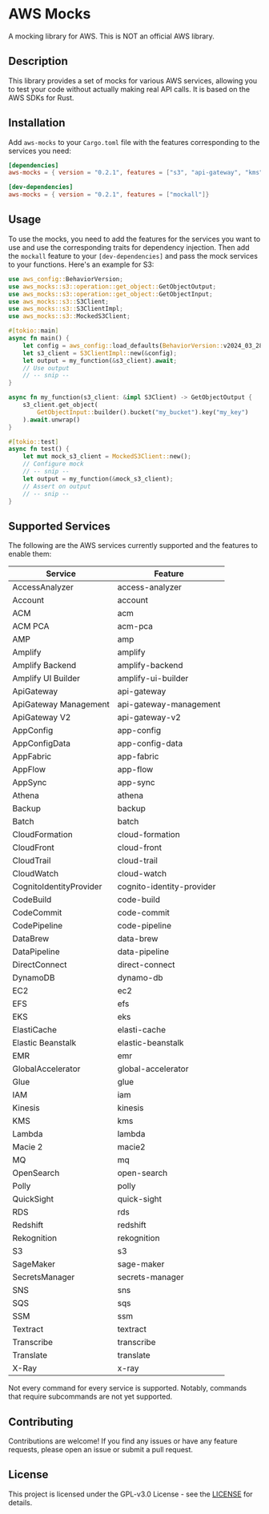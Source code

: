 # AWS Mocks

A mocking library for AWS. This is NOT an official AWS library.

## Description

This library provides a set of mocks for various AWS services, allowing you to test your code without actually making real API calls. It is based on the AWS SDKs for Rust.

## Installation

Add `aws-mocks` to your `Cargo.toml` file with the features corresponding to the services you need:

```toml
[dependencies]
aws-mocks = { version = "0.2.1", features = ["s3", "api-gateway", "kms"]}

[dev-dependencies]
aws-mocks = { version = "0.2.1", features = ["mockall"]}
```

## Usage
To use the mocks, you need to add the features for the services you want to use and use the corresponding traits for dependency injection.
Then add the `mockall` feature to your `[dev-dependencies]` and pass the mock services to your functions.
Here's an example for S3:
```rust
use aws_config::BehaviorVersion;
use aws_mocks::s3::operation::get_object::GetObjectOutput;
use aws_mocks::s3::operation::get_object::GetObjectInput;
use aws_mocks::s3::S3Client;
use aws_mocks::s3::S3ClientImpl;
use aws_mocks::s3::MockedS3Client;

#[tokio::main]
async fn main() {
    let config = aws_config::load_defaults(BehaviorVersion::v2024_03_28()).await;
    let s3_client = S3ClientImpl::new(&config);
    let output = my_function(&s3_client).await;
    // Use output
    // -- snip --
}

async fn my_function(s3_client: &impl S3Client) -> GetObjectOutput {
    s3_client.get_object(
        GetObjectInput::builder().bucket("my_bucket").key("my_key")
    ).await.unwrap()
}

#[tokio::test]
async fn test() {
    let mut mock_s3_client = MockedS3Client::new();
    // Configure mock
    // -- snip --
    let output = my_function(&mock_s3_client);
    // Assert on output
    // -- snip --
}
```

## Supported Services
The following are the AWS services currently supported and the features to enable them:

| Service                 | Feature                   |
|-------------------------|---------------------------|
| AccessAnalyzer          | access-analyzer           |
| Account                 | account                   |
| ACM                     | acm                       |
| ACM PCA                 | acm-pca                   |
| AMP                     | amp                       |
| Amplify                 | amplify                   |
| Amplify Backend         | amplify-backend           |
| Amplify UI Builder      | amplify-ui-builder        |
| ApiGateway              | api-gateway               |
| ApiGateway Management   | api-gateway-management    |
| ApiGateway V2           | api-gateway-v2            |
| AppConfig               | app-config                |
| AppConfigData           | app-config-data           |
| AppFabric               | app-fabric                |
| AppFlow                 | app-flow                  |
| AppSync                 | app-sync                  |
| Athena                  | athena                    |
| Backup                  | backup                    |
| Batch                   | batch                     |
| CloudFormation          | cloud-formation           |
| CloudFront              | cloud-front               |
| CloudTrail              | cloud-trail               |
| CloudWatch              | cloud-watch               |
| CognitoIdentityProvider | cognito-identity-provider |
| CodeBuild               | code-build                |
| CodeCommit              | code-commit               |
| CodePipeline            | code-pipeline             |
| DataBrew                | data-brew                 |
| DataPipeline            | data-pipeline             |
| DirectConnect           | direct-connect            |
| DynamoDB                | dynamo-db                 |
| EC2                     | ec2                       |
| EFS                     | efs                       |
| EKS                     | eks                       |
| ElastiCache             | elasti-cache              |
| Elastic Beanstalk       | elastic-beanstalk         |
| EMR                     | emr                       |
| GlobalAccelerator       | global-accelerator        | 
| Glue                    | glue                      | 
| IAM                     | iam                       |
| Kinesis                 | kinesis                   |
| KMS                     | kms                       |
| Lambda                  | lambda                    |
| Macie 2                 | macie2                    |
| MQ                      | mq                        |
| OpenSearch              | open-search               |
| Polly                   | polly                     |
| QuickSight              | quick-sight               |
| RDS                     | rds                       |
| Redshift                | redshift                  |
| Rekognition             | rekognition               |
| S3                      | s3                        |
| SageMaker               | sage-maker                |
| SecretsManager          | secrets-manager           |
| SNS                     | sns                       |
| SQS                     | sqs                       |
| SSM                     | ssm                       |
| Textract                | textract                  |
| Transcribe              | transcribe                |
| Translate               | translate                 |
| X-Ray                   | x-ray                     |

Not every command for every service is supported. Notably, commands that require subcommands are not yet supported.

## Contributing
Contributions are welcome! If you find any issues or have any feature requests, please open an issue or submit a pull request.

## License 
This project is licensed under the GPL-v3.0 License - see the [LICENSE](./LICENSE) for details.